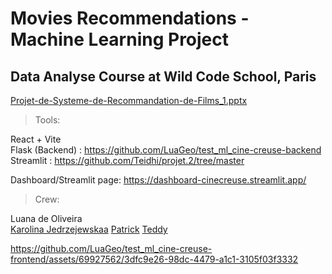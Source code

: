 # Movies Recommendations - Machine Learning Project
## Data Analyse Course at Wild Code School, Paris

[Projet-de-Systeme-de-Recommandation-de-Films_1.pptx](https://github.com/user-attachments/files/15550478/Projet-de-Systeme-de-Recommandation-de-Films_1.pptx)

> Tools:

React + Vite <br>
Flask (Backend) : https://github.com/LuaGeo/test_ml_cine-creuse-backend <br>
Streamlit : https://github.com/Teidhi/projet.2/tree/master

Dashboard/Streamlit page: https://dashboard-cinecreuse.streamlit.app/


> Crew:

Luana de Oliveira <br>
<a href="https://github.com/karolinajedrzejewskaa" target="_blank">Karolina Jedrzejewskaa</a>
<a href="https://github.com/Patrick-NII" target="_blank">Patrick</a>
<a href="https://github.com/Teidhi" target="_blank">Teddy</a>

https://github.com/LuaGeo/test_ml_cine-creuse-frontend/assets/69927562/3dfc9e26-98dc-4479-a1c1-3105f03f3332

